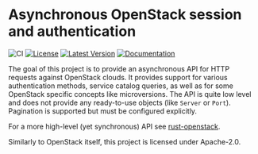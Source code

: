 Asynchronous OpenStack session and authentication
=================================================

![CI](https://github.com/dtantsur/rust-osauth/workflows/CI/badge.svg)
[![License](https://img.shields.io/crates/l/osauth.svg)](https://github.com/dtantsur/rust-osauth/blob/master/LICENSE)
[![Latest
Version](https://img.shields.io/crates/v/osauth.svg)](https://crates.io/crates/osauth)
[![Documentation](https://img.shields.io/badge/documentation-latest-blueviolet.svg)](https://docs.rs/osauth)

The goal of this project is to provide an asynchronous API for HTTP requests
against OpenStack clouds. It provides support for various authentication
methods, service catalog queries, as well as for some OpenStack specific
concepts like microversions. The API is quite low level and does not provide
any ready-to-use objects (like `Server` or `Port`). Pagination is supported
but must be configured explicitly.

For a more high-level (yet synchronous) API see
[rust-openstack](https://crates.io/crates/openstack).

Similarly to OpenStack itself, this project is licensed under Apache-2.0.
